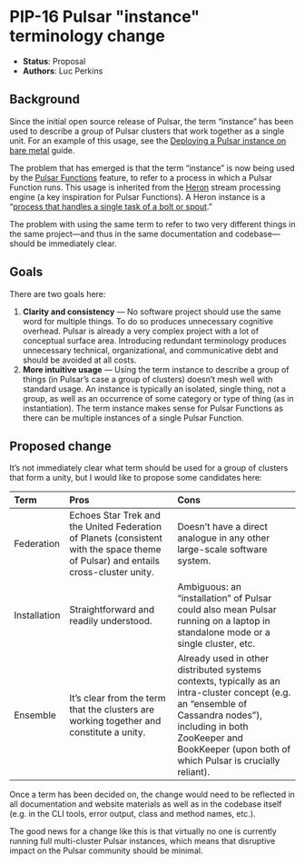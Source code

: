 # PIP-16 Pulsar "instance" terminology change

* **Status**: Proposal
* **Authors**: Luc Perkins

## Background

Since the initial open source release of Pulsar, the term “instance” has been used to describe a group of Pulsar clusters that work together as a single unit. For an example of this usage, see the [Deploying a Pulsar instance on bare metal](http://pulsar.incubator.apache.org/docs/latest/deployment/instance/) guide.

The problem that has emerged is that the term “instance” is now being used by the [Pulsar Functions](https://github.com/apache/incubator-pulsar/wiki/PIP-15:-Pulsar-Functions) feature, to refer to a process in which a Pulsar Function runs. This usage is inherited from the [Heron](http://heronstreaming.io/) stream processing engine (a key inspiration for Pulsar Functions). A Heron instance is a “[process that handles a single task of a bolt or spout](https://twitter.github.io/heron/docs/concepts/architecture/#heron-instance).”

The problem with using the same term to refer to two very different things in the same project—and thus in the same documentation and codebase—should be immediately clear.

## Goals

There are two goals here:

1. **Clarity and consistency** — No software project should use the same word for multiple things. To do so produces unnecessary cognitive overhead. Pulsar is already a very complex project with a lot of conceptual surface area. Introducing redundant terminology produces unnecessary technical, organizational, and communicative debt and should be avoided at all costs.
2. **More intuitive usage** — Using the term instance to describe a group of things (in Pulsar’s case a group of clusters) doesn’t mesh well with standard usage. An instance is typically an isolated, single thing, not a group, as well as an occurrence of some category or type of thing (as in instantiation). The term instance makes sense for Pulsar Functions as there can be multiple instances of a single Pulsar Function.

## Proposed change

It’s not immediately clear what term should be used for a group of clusters that form a unity, but I would like to propose some candidates here:

Term | Pros | Cons
:----|:-----|:----
Federation | Echoes Star Trek and the United Federation of Planets (consistent with the space theme of Pulsar) and entails cross-cluster unity. | Doesn’t have a direct analogue in any other large-scale software system.
Installation | Straightforward and readily understood. | Ambiguous: an “installation” of Pulsar could also mean Pulsar running on a laptop in standalone mode or a single cluster, etc.
Ensemble | It’s clear from the term that the clusters are working together and constitute a unity. | Already used in other distributed systems contexts, typically as an intra-cluster concept (e.g. an “ensemble of Cassandra nodes”), including in both ZooKeeper and BookKeeper (upon both of which Pulsar is crucially reliant).

Once a term has been decided on, the change would need to be reflected in all documentation and website materials as well as in the codebase itself (e.g. in the CLI tools, error output, class and method names, etc.).

The good news for a change like this is that virtually no one is currently running full multi-cluster Pulsar instances, which means that disruptive impact on the Pulsar community should be minimal.